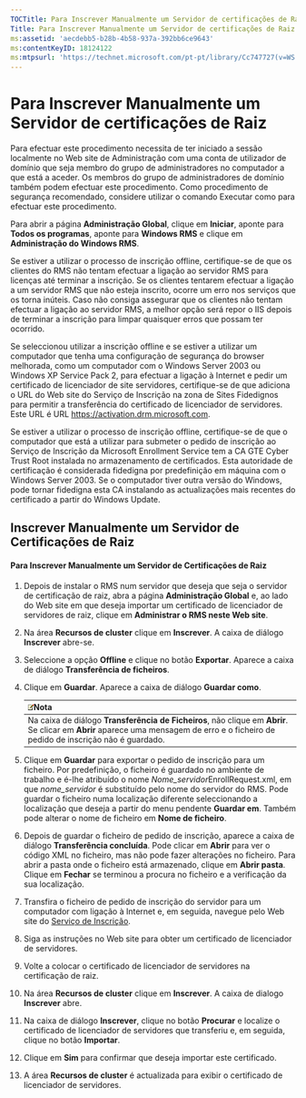 ```yaml
---
TOCTitle: Para Inscrever Manualmente um Servidor de certificações de Raiz
Title: Para Inscrever Manualmente um Servidor de certificações de Raiz
ms:assetid: 'aecdebb5-b28b-4b58-937a-392bb6ce9643'
ms:contentKeyID: 18124122
ms:mtpsurl: 'https://technet.microsoft.com/pt-pt/library/Cc747727(v=WS.10)'
---
```


Para Inscrever Manualmente um Servidor de certificações de Raiz
===============================================================

Para efectuar este procedimento necessita de ter iniciado a sessão localmente no Web site de Administração com uma conta de utilizador de domínio que seja membro do grupo de administradores no computador a que está a aceder. Os membros do grupo de administradores de domínio também podem efectuar este procedimento. Como procedimento de segurança recomendado, considere utilizar o comando Executar como para efectuar este procedimento.

Para abrir a página **Administração Global**, clique em **Iniciar**, aponte para **Todos os programas**, aponte para **Windows RMS** e clique em **Administração do Windows RMS**.

Se estiver a utilizar o processo de inscrição offline, certifique-se de que os clientes do RMS não tentam efectuar a ligação ao servidor RMS para licenças até terminar a inscrição. Se os clientes tentarem efectuar a ligação a um servidor RMS que não esteja inscrito, ocorre um erro nos serviços que os torna inúteis. Caso não consiga assegurar que os clientes não tentam efectuar a ligação ao servidor RMS, a melhor opção será repor o IIS depois de terminar a inscrição para limpar quaisquer erros que possam ter ocorrido.

Se seleccionou utilizar a inscrição offline e se estiver a utilizar um computador que tenha uma configuração de segurança do browser melhorada, como um computador com o Windows Server 2003 ou Windows XP Service Pack 2, para efectuar a ligação à Internet e pedir um certificado de licenciador de site servidores, certifique-se de que adiciona o URL do Web site do Serviço de Inscrição na zona de Sites Fidedignos para permitir a transferência do certificado de licenciador de servidores. Este URL é URL https://activation.drm.microsoft.com.

Se estiver a utilizar o processo de inscrição offline, certifique-se de que o computador que está a utilizar para submeter o pedido de inscrição ao Serviço de Inscrição da Microsoft Enrollment Service tem a CA GTE Cyber Trust Root instalada no armazenamento de certificados. Esta autoridade de certificação é considerada fidedigna por predefinição em máquina com o Windows Server 2003. Se o computador tiver outra versão do Windows, pode tornar fidedigna esta CA instalando as actualizações mais recentes do certificado a partir do Windows Update.

Inscrever Manualmente um Servidor de Certificações de Raiz
----------------------------------------------------------

#### Para Inscrever Manualmente um Servidor de Certificações de Raiz

1.  Depois de instalar o RMS num servidor que deseja que seja o servidor de certificação de raiz, abra a página **Administração Global** e, ao lado do Web site em que deseja importar um certificado de licenciador de servidores de raiz, clique em **Administrar o RMS neste Web site**.

2.  Na área **Recursos de cluster** clique em **Inscrever**. A caixa de diálogo **Inscrever** abre-se.

3.  Seleccione a opção **Offline** e clique no botão **Exportar**. Aparece a caixa de diálogo **Transferência de ficheiros**.

4.  Clique em **Guardar**. Aparece a caixa de diálogo **Guardar como**.

    | ![](images/Cc747727.note(WS.10).gif)Nota                                                                                                                |
    |--------------------------------------------------------------------------------------------------------------------------------------------------------------------------------------|
    | Na caixa de diálogo **Transferência de Ficheiros**, não clique em **Abrir**. Se clicar em **Abrir** aparece uma mensagem de erro e o ficheiro de pedido de inscrição não é guardado. |

5.  Clique em **Guardar** para exportar o pedido de inscrição para um ficheiro. Por predefinição, o ficheiro é guardado no ambiente de trabalho e é-lhe atribuído o nome *Nome\_servidor*EnrollRequest.xml, em que *nome\_servidor* é substituído pelo nome do servidor do RMS. Pode guardar o ficheiro numa localização diferente seleccionando a localização que deseja a partir do menu pendente **Guardar em**. Também pode alterar o nome de ficheiro em **Nome de ficheiro**.

6.  Depois de guardar o ficheiro de pedido de inscrição, aparece a caixa de diálogo **Transferência concluída**. Pode clicar em **Abrir** para ver o código XML no ficheiro, mas não pode fazer alterações no ficheiro. Para abrir a pasta onde o ficheiro está armazenado, clique em **Abrir pasta**. Clique em **Fechar** se terminou a procura no ficheiro e a verificação da sua localização.

7.  Transfira o ficheiro de pedido de inscrição do servidor para um computador com ligação à Internet e, em seguida, navegue pelo Web site do [Serviço de Inscrição]().

8.  Siga as instruções no Web site para obter um certificado de licenciador de servidores.

9.  Volte a colocar o certificado de licenciador de servidores na certificação de raiz.

10. Na área **Recursos de cluster** clique em **Inscrever**. A caixa de dialogo **Inscrever** abre.

11. Na caixa de diálogo **Inscrever**, clique no botão **Procurar** e localize o certificado de licenciador de servidores que transferiu e, em seguida, clique no botão **Importar**.

12. Clique em **Sim** para confirmar que deseja importar este certificado.

13. A área **Recursos de cluster** é actualizada para exibir o certificado de licenciador de servidores.
